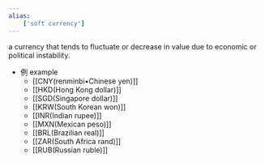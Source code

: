 ```yaml
---
alias:
    ['soft currency']
---
```

a currency that tends to fluctuate or decrease in value due to economic or political instability.
- 例 example
    - [[CNY(renminbi•Chinese yen)]]
    - [[HKD(Hong Kong dollar)]]
    - [[SGD(Singapore dollar)]]
    - [[KRW(South Korean won)]]
    - [[INR(Indian rupee)]]
    - [[MXN(Mexican peso)]]
    - [[BRL(Brazilian real)]]
    - [[ZAR(South Africa rand)]]
    - [[RUB(Russian ruble)]]